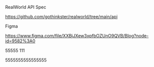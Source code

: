 RealWorld API Spec 

https://github.com/gothinkster/realworld/tree/main/api

Figma

https://www.figma.com/file/XXBjJXew3xpfbOZUnO9QVB/Blog?node-id=9582%3A0

55555
111

5555555555555555
